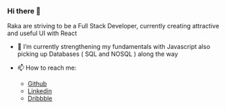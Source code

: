 ### Hi there 👋

Raka are striving to be a Full Stack Developer, currently creating attractive and useful UI with React

- 🌱 I’m currently strengthening my fundamentals with Javascript also picking up Databases ( SQL and NOSQL ) along the way

- 📫 How to reach me:
  - [Github](https://github.com/grarizki)
  - [Linkedin](https://linkedin.com/in/grarizki)
  - [Dribbble](https://dribbble.com/grarizki)
